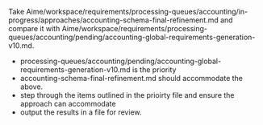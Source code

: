 Take Aime/workspace/requirements/processing-queues/accounting/in-progress/approaches/accounting-schema-final-refinement.md and compare it with
Aime/workspace/requirements/processing-queues/accounting/pending/accounting-global-requirements-generation-v10.md.
- processing-queues/accounting/pending/accounting-global-requirements-generation-v10.md is the priority
- accounting-schema-final-refinement.md should accommodate the above.
- step through the items outlined in the prioirty file and ensure the approach can accommodate
- output the results in a file for review.